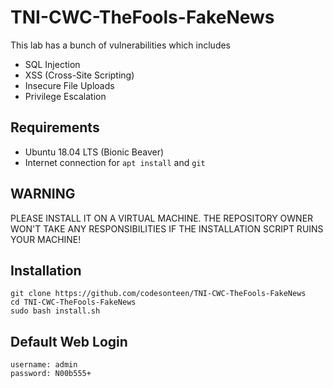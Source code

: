 # TNI-CWC-TheFools-FakeNews
This lab has a bunch of vulnerabilities which includes 
- SQL Injection
- XSS (Cross-Site Scripting)
- Insecure File Uploads
- Privilege Escalation

## Requirements
- Ubuntu 18.04 LTS (Bionic Beaver)
- Internet connection for `apt install` and `git`

## WARNING
PLEASE INSTALL IT ON A VIRTUAL MACHINE. THE REPOSITORY OWNER WON'T TAKE ANY RESPONSIBILITIES IF THE INSTALLATION SCRIPT RUINS YOUR MACHINE!

## Installation

```
git clone https://github.com/codesonteen/TNI-CWC-TheFools-FakeNews
cd TNI-CWC-TheFools-FakeNews
sudo bash install.sh
```

## Default Web Login
```
username: admin
password: N00b555+
```
